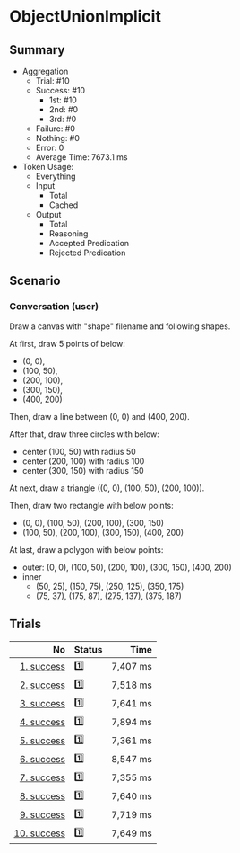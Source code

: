 # ObjectUnionImplicit
## Summary
  - Aggregation
    - Trial: #10
    - Success: #10
      - 1st: #10
      - 2nd: #0
      - 3rd: #0
    - Failure: #0
    - Nothing: #0
    - Error: 0
    - Average Time: 7673.1 ms
  - Token Usage:
    - Everything
    - Input
      - Total
      - Cached
    - Output
      - Total
      - Reasoning
      - Accepted Predication
      - Rejected Predication

## Scenario
### Conversation (user)
Draw a canvas with "shape" filename and following shapes.

At first, draw 5 points of below:

  - (0, 0),
  - (100, 50),
  - (200, 100),
  - (300, 150),
  - (400, 200)

Then, draw a line between (0, 0) and (400, 200).

After that, draw three circles with below:

  - center (100, 50) with radius 50
  - center (200, 100) with radius 100
  - center (300, 150) with radius 150

At next, draw a triangle ((0, 0), (100, 50), (200, 100)).

Then, draw two rectangle with below points:

  - (0, 0), (100, 50), (200, 100), (300, 150)
  - (100, 50), (200, 100), (300, 150), (400, 200)

At last, draw a polygon with below points:

  - outer: (0, 0), (100, 50), (200, 100), (300, 150), (400, 200)
  - inner
    - (50, 25), (150, 75), (250, 125), (350, 175)
    - (75, 37), (175, 87), (275, 137), (375, 187)

## Trials
No | Status | Time
---:|:-------|------:
[1. success](./trials/1.success.json) | 1️⃣ | 7,407 ms
[2. success](./trials/2.success.json) | 1️⃣ | 7,518 ms
[3. success](./trials/3.success.json) | 1️⃣ | 7,641 ms
[4. success](./trials/4.success.json) | 1️⃣ | 7,894 ms
[5. success](./trials/5.success.json) | 1️⃣ | 7,361 ms
[6. success](./trials/6.success.json) | 1️⃣ | 8,547 ms
[7. success](./trials/7.success.json) | 1️⃣ | 7,355 ms
[8. success](./trials/8.success.json) | 1️⃣ | 7,640 ms
[9. success](./trials/9.success.json) | 1️⃣ | 7,719 ms
[10. success](./trials/10.success.json) | 1️⃣ | 7,649 ms